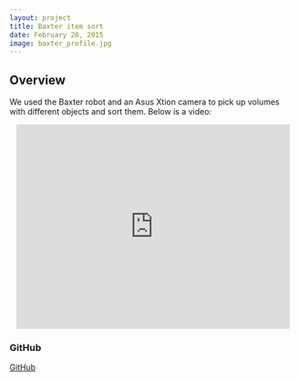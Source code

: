 ```yaml
---
layout: project
title: Baxter item sort
date: February 20, 2015
image: baxter_profile.jpg
---
```


## Overview
We used the Baxter robot and an Asus Xtion camera to pick up volumes with different objects and sort them. Below is a video:

<center><iframe width="480" height="360" src="https://player.vimeo.com/video/114438212" frameborder="0"> </iframe></center>

### GitHub
[GitHub](https://github.com/robotjackie/baxter_sort)
